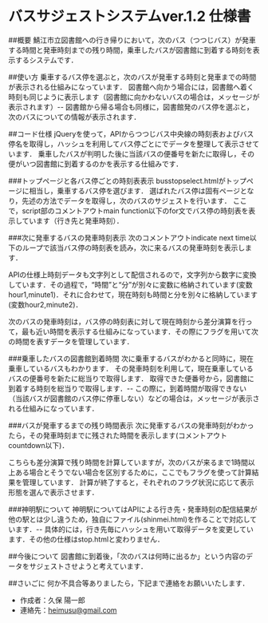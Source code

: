 # バスサジェストシステムver.1.2 仕様書
##概要
鯖江市立図書館への行き帰りにおいて，次のバス（つつじバス）が発車する時間と発車時刻までの残り時間，乗車したバスが図書館に到着する時刻を表示するシステムです．

##使い方
乗車するバス停を選ぶと，次のバスが発車する時刻と発車までの時間が表示される仕組みになっています．
図書館へ向かう場合には，図書館へ着く時刻も同じように表示します（図書館に向かわないバスの場合は，メッセージが表示されます）--
図書館から帰る場合も同様に，図書館発のバス停を選ぶと，次のバスについての情報が表示されます．

##コード仕様
jQueryを使って，APIからつつじバス中央線の時刻表およびバス停名を取得し，ハッシュを利用してバス停ごとにでデータを整理して表示させています．
乗車したバスが判明した後に当該バスの便番号を新たに取得し，その便がいつ図書館に到着するのかを表示する仕組みです．

###トップページと各バス停ごとの時刻表表示
busstopselect.htmlがトップページに相当し，乗車するバス停を選びます．
選ばれたバス停は固有ページとなり，先述の方法でデータを取得し，次のバスのサジェストを行います．
ここで，script部のコメントアウトmain function以下のfor文でバス停の時刻表を表示しています（行き先と発車時刻）．

###次に発車するバスの発車時刻表示
次のコメントアウトindicate next time以下のループで該当バス停の時刻表を読み，次に来るバスの発車時刻を表示します．

APIの仕様上時刻データも文字列として配信されるので，文字列から数字に変換しています．その過程で，“時間”と“分”が別々に変数に格納されています(変数hour1,minute1)．それに合わせて，現在時刻も時間と分を別々に格納しています(変数hour2,minute2)．

次のバスの発車時刻は，バス停の時刻表に対して現在時刻から差分演算を行って，最も近い時間を表示する仕組みになっています．その際にフラグを用いて次の時間を表すデータを管理しています．

###乗車したバスの図書館到着時間
次に乗車するバスがわかると同時に，現在乗車しているバスもわかります．
その発車時刻を利用して，現在乗車しているバスの便番号を新たに総当りで取得します．
取得できた便番号から，図書館に到着する時刻を総当りで取得します．--
この際に，到着時間が取得できない（当該バスが図書館のバス停に停車しない）などの場合は，メッセージが表示される仕組みになっています．

###バスが発車するまでの残り時間表示
次に発車するバスの発車時刻がわかったら，その発車時刻までに残された時間を表示します(コメントアウトcountdown以下)．

こちらも差分演算で残り時間を計算していますが，次のバスが来るまで1時間以上ある場合とそうでない場合を区別するために，ここでもフラグを使って計算結果を管理しています．
計算が終了すると，それぞれのフラグ状況に応じて表示形態を選んで表示させます．

###神明駅について
神明駅についてはAPIによる行き先・発車時刻の配信結果が他の駅とは少し違うため，独自にファイル(shinmei.html)を作ることで対応しています．--
具体的には，行き先毎にハッシュを用いて取得データを変更しています．その他の仕様はstop.htmlと変わりません．

##今後について
図書館に到着後，「次のバスは何時に出るか」という内容のデータをサジェストさせようと考えています．

##さいごに
何か不具合等ありましたら，下記まで連絡をお願いいたします．
* 作成者：久保 陽一郎
* 連絡先：heimusu@gmail.com
